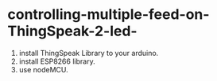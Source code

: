 # controlling-multiple-feed-on-ThingSpeak-2-led-
1) install ThingSpeak Library to your arduino.
2) install ESP8266 library.
3) use nodeMCU.
